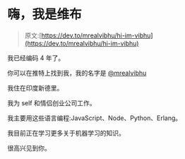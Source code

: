 # 嗨，我是维布

> 原文:[https://dev.to/mrealvibhu/hi-im-vibhu](https://dev.to/mrealvibhu/hi-im-vibhu)

我已经编码 4 年了。

你可以在推特上找到我，我的名字是 [@mrealvibhu](https://twitter.com/mrealvibhu)

我住在印度新德里。

我为 self 和情侣创业公司工作。

我主要用这些语言编程:JavaScript、Node、Python、Erlang。

我目前正在学习更多关于机器学习的知识。

很高兴见到你。